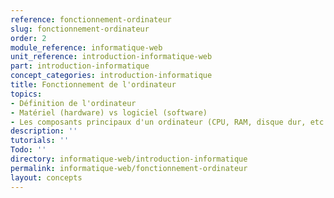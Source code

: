 ```yaml
---
reference: fonctionnement-ordinateur
slug: fonctionnement-ordinateur
order: 2
module_reference: informatique-web
unit_reference: introduction-informatique-web
part: introduction-informatique
concept_categories: introduction-informatique
title: Fonctionnement de l'ordinateur
topics:
- Définition de l'ordinateur
- Matériel (hardware) vs logiciel (software)
- Les composants principaux d'un ordinateur (CPU, RAM, disque dur, etc.)
description: ''
tutorials: ''
Todo: ''
directory: informatique-web/introduction-informatique
permalink: informatique-web/fonctionnement-ordinateur
layout: concepts
---
```

